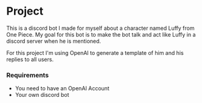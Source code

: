 # Project

This is a discord bot I made for myself about a character named Luffy from One Piece. My goal for this bot is to make the bot talk and act like Luffy in a discord server when he is mentioned.

For this project I'm using OpenAI to generate a template of him and his replies to all users.

### Requirements

- You need to have an OpenAI Account
- Your own discord bot
